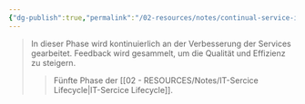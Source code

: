 ```yaml
---
{"dg-publish":true,"permalink":"/02-resources/notes/continual-service-improvement/","tags":["GFN/LF06"],"updated":"2024-10-20T20:54:43.000+02:00"}
---
```


>In dieser Phase wird kontinuierlich an der Verbesserung der Services gearbeitet. Feedback wird gesammelt, um die Qualität und Effizienz zu steigern.
>>Fünfte Phase der [[02 - RESOURCES/Notes/IT-Sercice Lifecycle\|IT-Sercice Lifecycle]].
